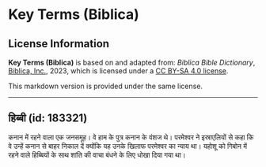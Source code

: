# Key Terms (Biblica)

## License Information

**Key Terms (Biblica)** is based on and adapted from: _Biblica Bible Dictionary_, [Biblica, Inc.](https://www.biblica.com/), 2023, which is licensed under a [CC BY-SA 4.0 license](https://creativecommons.org/licenses/by-sa/4.0/legalcode.en).

This markdown version is provided under the same license.



--------------------------------

## हिब्बी (id: 183321)

कनान में रहने वाला एक जनसमूह। वे हाम के पुत्र कनान के वंशज थे। परमेश्वर ने इस्राएलियों से कहा कि वे उन्हें कनान से बाहर निकाल दें क्योंकि यह उनके खिलाफ परमेश्वर का न्याय था। यहोशू को गिबोन में रहने वाले हिब्बियों के साथ शांति की वाचा बंधने के लिए धोखा दिया गया था।


